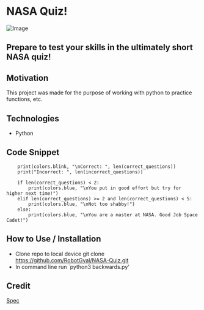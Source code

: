 # NASA Quiz!

![Image]('pic2.jpg')
## Prepare to test your skills in the ultimately short NASA quiz!

## Motivation
This project was made for the purpose of working with python to practice functions, etc. 

## Technologies
* Python

## Code Snippet
```
    print(colors.blink, "\nCorrect: ", len(correct_questions))
    print("Incorrect: ", len(incorrect_questions))

    if len(correct_questions) < 2:
        print(colors.blue, "\nYou put in good effort but try for higher next time!")
    elif len(correct_questions) >= 2 and len(correct_questions) < 5:
        print(colors.blue, "\nNot too shabby!")
    else:
        print(colors.blue, "\nYou are a master at NASA. Good Job Space Cadet!")

```

## How to Use / Installation
* Clone repo to local device git clone https://github.com/RobotGyal/NASA-Quiz.git 
* In command line run `python3 backwards.py'

## Credit
[Spec](https://github.com/Make-School-Courses/CS-1.1-Intro-to-Programming/blob/master/Projects/quizfan.md)